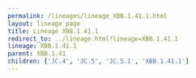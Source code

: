 ```yaml
---
permalink: /lineages/lineage_XBB.1.41.1.html
layout: lineage_page
title: Lineage XBB.1.41.1
redirect_to: ../lineage.html?lineage=XBB.1.41.1
lineage: XBB.1.41.1
parent: XBB.1.41
children: ['JC.4', 'JC.5', 'JC.5.1', 'XBB.1.41.1']
---
```

